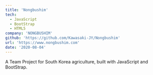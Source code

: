 ```yaml
---
title: 'Nongbushim'
tech:
  - JavaScript
  - BootStrap
  - HTML5
company: 'NONGBUSHIM'
github: 'https://github.com/Kawasaki-JY/Nongbushim'
url: 'https://www.nongbushim.com'
date: '2020-08-04'
---
```


A Team Project for South Korea agriculture, built with JavaScript and BootStrap.